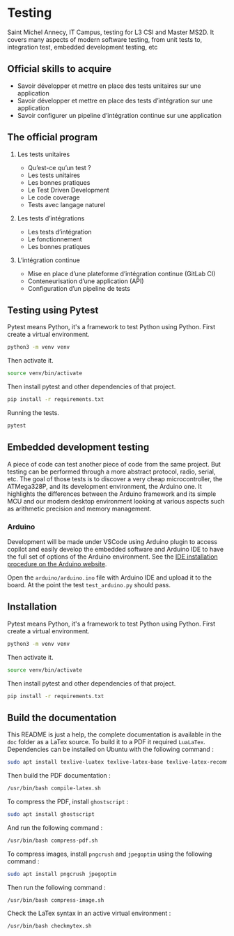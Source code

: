 # Testing

Saint Michel Annecy, IT Campus, testing for L3 CSI and Master MS2D.
It covers many aspects of modern software testing, from unit tests to, integration test, embedded development testing,
etc

## Official skills to acquire

* Savoir développer et mettre en place des tests unitaires sur une application
* Savoir développer et mettre en place des tests d’intégration sur une application
* Savoir configurer un pipeline d’intégration continue sur une application

## The official program

1. Les tests unitaires
    * Qu’est-ce qu’un test ?
    * Les tests unitaires
    * Les bonnes pratiques
    * Le Test Driven Development
    * Le code coverage
    * Tests avec langage naturel

2. Les tests d’intégrations
    * Les tests d’intégration
    * Le fonctionnement
    * Les bonnes pratiques

3. L’intégration continue
    * Mise en place d’une plateforme d’intégration continue (GitLab CI)
    * Conteneurisation d’une application (API)
    * Configuration d’un pipeline de tests

## Testing using Pytest

Pytest means Python, it's a framework to test Python using Python.
First create a virtual environment.

```bash
python3 -m venv venv
```

Then activate it.

```bash
source venv/bin/activate
```

Then install pytest and other dependencies of that project.

```bash
pip install -r requirements.txt
```

Running the tests.

```bash
pytest
```

## Embedded development testing

A piece of code can test another piece of code from the same project.
But testing can be performed through a more abstract protocol, radio, serial, etc.
The goal of those tests is to discover a very cheap microcontroller, the ATMega328P,
and its development environment, the Arduino one.
It highlights the differences between the Arduino framework and its simple MCU
and our modern desktop environment looking at various aspects such as arithmetic precision
and memory management.

### Arduino

Development will be made under VSCode using Arduino plugin to access copilot
and easily develop the embedded software and Arduino IDE to have the full set of
options of the Arduino environment. See
the [IDE installation procedure on the Arduino website](https://support.arduino.cc/hc/en-us/articles/360019833020-Download-and-install-Arduino-IDE).

Open the `arduino/arduino.ino` file with Arduino IDE and upload it to the board.
At the point the test `test_arduino.py` should pass.

## Installation

Pytest means Python, it's a framework to test Python using Python.
First create a virtual environment.

```bash
python3 -m venv venv
```

Then activate it.

```bash
source venv/bin/activate
```

Then install pytest and other dependencies of that project.

```bash
pip install -r requirements.txt
```

## Build the documentation

This README is just a help, the complete documentation is available in the `doc` folder as a LaTex source.
To build it to a PDF it required `LuaLaTex`.
Dependencies can be installed on Ubuntu with the following command :

```bash
sudo apt install texlive-luatex texlive-latex-base texlive-latex-recommended texlive-pictures texlive-latex-extra ghostscript texlive-fonts-extra
```

Then build the PDF documentation :

```bash
/usr/bin/bash compile-latex.sh
```

To compress the PDF, install `ghostscript` :

 ```bash
 sudo apt install ghostscript
 ```

And run the following command :

```bash
/usr/bin/bash compress-pdf.sh
```

To compress images, install `pngcrush` and `jpegoptim` using the following command :

```bash
sudo apt install pngcrush jpegoptim
```

Then run the following command :

```bash
/usr/bin/bash compress-image.sh
```

Check the LaTex syntax in an active virtual environment :

```bash
/usr/bin/bash checkmytex.sh
```